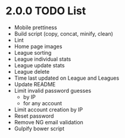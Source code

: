 # 2.0.0 TODO List
- Mobile prettiness
- Build script (copy, concat, minify, clean)
- Lint
- Home page images
- League sorting
- League individual stats
- League update stats
- League delete
- Time last updated on League and Leagues
- Update README
- Limit invalid password guesses
  - by IP
  - for any account
- Limit account creation by IP
- Reset password
- Remove NG email validation
- Gulpify bower script
